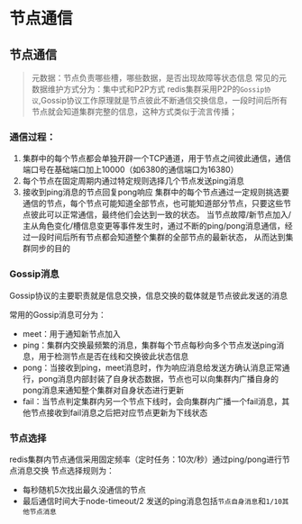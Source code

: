 # 节点通信

## 节点通信
> 元数据：节点负责哪些槽，哪些数据，是否出现故障等状态信息
常见的元数据维护方式分为：集中式和P2P方式
redis集群采用P2P的`Gossip协议`,Gossip协议工作原理就是节点彼此不断通信交换信息，一段时间后所有节点就会知道集群完整的信息，这种方式类似于流言传播；

### 通信过程：
1. 集群中的每个节点都会单独开辟一个TCP通道，用于节点之间彼此通信，通信端口号在基础端口加上10000（如6380的通信端口为16380）
2. 每个节点在固定周期内通过特定规则选择几个节点发送ping消息
3. 接收到ping消息的节点回复pong响应
集群中的每个节点通过一定规则挑选要通信的节点，每个节点可能知道全部节点，也可能知道部分节点，只要这些节点彼此可以正常通信，最终他们会达到一致的状态。
当节点故障/新节点加入/主从角色变化/槽信息变更等事件发生时，通过不断的ping/pong消息通信，经过一段时间后所有节点都会知道整个集群的全部节点的最新状态，
从而达到集群同步的目的
### Gossip消息
Gossip协议的主要职责就是信息交换，信息交换的载体就是节点彼此发送的消息

常用的Gossip消息可分为：
- meet：用于通知新节点加入
- ping：集群内交换最频繁的消息，集群每个节点每秒向多个节点发送ping消息，用于检测节点是否在线和交换彼此状态信息
- pong：当接收到ping，meet消息时，作为响应消息给发送方确认消息正常通行，pong消息内部封装了自身状态数据，节点也可以向集群内广播自身的pong消息来通知整个集群对自身状态进行更新
- fail：当节点判定集群内另一个节点下线时，会向集群内广播一个fail消息，其他节点接收到fail消息之后把对应节点更新为下线状态
### 节点选择
redis集群内节点通信采用固定频率（定时任务：10次/秒）通过ping/pong进行节点消息交换
节点选择规则为：
- 每秒随机5次找出最久没通信的节点
- 最后通信时间大于node-timeout/2
发送的ping消息包括`节点自身消息`和`1/10其他节点消息`
